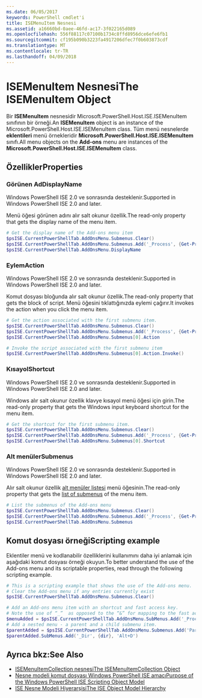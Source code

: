 ```yaml
---
ms.date: 06/05/2017
keywords: PowerShell cmdlet'i
title: ISEMenuItem Nesnesi
ms.assetid: a16660bd-0aee-46fd-ac17-3f022165d089
ms.openlocfilehash: 556f88117c07100b1734c8ffd8956dce6efe6fb1
ms.sourcegitcommit: cf195b090b3223fa4917206dfec7f0b603873cdf
ms.translationtype: MT
ms.contentlocale: tr-TR
ms.lasthandoff: 04/09/2018
---
```

# <a name="the-isemenuitem-object"></a><span data-ttu-id="b34fa-103">ISEMenuItem Nesnesi</span><span class="sxs-lookup"><span data-stu-id="b34fa-103">The ISEMenuItem Object</span></span>

<span data-ttu-id="b34fa-104">Bir **ISEMenuItem** nesnesidir Microsoft.PowerShell.Host.ISE.ISEMenuItem sınıfının bir örneği.</span><span class="sxs-lookup"><span data-stu-id="b34fa-104">An **ISEMenuItem** object is an instance of the Microsoft.PowerShell.Host.ISE.ISEMenuItem class.</span></span> <span data-ttu-id="b34fa-105">Tüm menü nesnelerde **eklentileri** menü örnekleridir **Microsoft.PowerShell.Host.ISE.ISEMenuItem** sınıfı.</span><span class="sxs-lookup"><span data-stu-id="b34fa-105">All menu objects on the **Add-ons** menu are instances of the **Microsoft.PowerShell.Host.ISE.ISEMenuItem** class.</span></span>

## <a name="properties"></a><span data-ttu-id="b34fa-106">Özellikler</span><span class="sxs-lookup"><span data-stu-id="b34fa-106">Properties</span></span>

### <a name="displayname"></a><span data-ttu-id="b34fa-107">Görünen Ad</span><span class="sxs-lookup"><span data-stu-id="b34fa-107">DisplayName</span></span>

<span data-ttu-id="b34fa-108">Windows PowerShell ISE 2.0 ve sonrasında desteklenir.</span><span class="sxs-lookup"><span data-stu-id="b34fa-108">Supported in Windows PowerShell ISE 2.0 and later.</span></span>

<span data-ttu-id="b34fa-109">Menü öğesi görünen adını alır salt okunur özellik.</span><span class="sxs-lookup"><span data-stu-id="b34fa-109">The read-only property that gets the display name of the menu item.</span></span>

```powershell
# Get the display name of the Add-ons menu item
$psISE.CurrentPowerShellTab.AddOnsMenu.Submenus.Clear()
$psISE.CurrentPowerShellTab.AddOnsMenu.Submenus.Add('_Process', {Get-Process}, 'Alt+P')
$psISE.CurrentPowerShellTab.AddOnsMenu.DisplayName
```

### <a name="action"></a><span data-ttu-id="b34fa-110">Eylem</span><span class="sxs-lookup"><span data-stu-id="b34fa-110">Action</span></span>

<span data-ttu-id="b34fa-111">Windows PowerShell ISE 2.0 ve sonrasında desteklenir.</span><span class="sxs-lookup"><span data-stu-id="b34fa-111">Supported in Windows PowerShell ISE 2.0 and later.</span></span>

<span data-ttu-id="b34fa-112">Komut dosyası bloğunda alır salt okunur özellik.</span><span class="sxs-lookup"><span data-stu-id="b34fa-112">The read-only property that gets the block of script.</span></span> <span data-ttu-id="b34fa-113">Menü öğesini tıklattığınızda eylemi çağırır.</span><span class="sxs-lookup"><span data-stu-id="b34fa-113">It invokes the action when you click the menu item.</span></span>

```powershell
# Get the action associated with the first submenu item.
$psISE.CurrentPowerShellTab.AddOnsMenu.Submenus.Clear()
$psISE.CurrentPowerShellTab.AddOnsMenu.Submenus.Add('_Process', {Get-Process}, 'Alt+P')
$psISE.CurrentPowerShellTab.AddOnsMenu.Submenus[0].Action

# Invoke the script associated with the first submenu item
$psISE.CurrentPowerShellTab.AddOnsMenu.Submenus[0].Action.Invoke()
```

### <a name="shortcut"></a><span data-ttu-id="b34fa-114">Kısayol</span><span class="sxs-lookup"><span data-stu-id="b34fa-114">Shortcut</span></span>

<span data-ttu-id="b34fa-115">Windows PowerShell ISE 2.0 ve sonrasında desteklenir.</span><span class="sxs-lookup"><span data-stu-id="b34fa-115">Supported in Windows PowerShell ISE 2.0 and later.</span></span>

<span data-ttu-id="b34fa-116">Windows alır salt okunur özellik klavye kısayol menü öğesi için girin.</span><span class="sxs-lookup"><span data-stu-id="b34fa-116">The read-only property that gets the Windows input keyboard shortcut for the menu item.</span></span>

```powershell
# Get the shortcut for the first submenu item.
$psISE.CurrentPowerShellTab.AddOnsMenu.Submenus.Clear()
$psISE.CurrentPowerShellTab.AddOnsMenu.Submenus.Add('_Process', {Get-Process}, 'Alt+P')
$psISE.CurrentPowerShellTab.AddOnsMenu.Submenus[0].Shortcut
```

### <a name="submenus"></a><span data-ttu-id="b34fa-117">Alt menüler</span><span class="sxs-lookup"><span data-stu-id="b34fa-117">Submenus</span></span>

<span data-ttu-id="b34fa-118">Windows PowerShell ISE 2.0 ve sonrasında desteklenir.</span><span class="sxs-lookup"><span data-stu-id="b34fa-118">Supported in Windows PowerShell ISE 2.0 and later.</span></span>

<span data-ttu-id="b34fa-119">Alır salt okunur özellik [alt menüler listesi](The-ISEMenuItemCollection-Object.md) menü öğesinin.</span><span class="sxs-lookup"><span data-stu-id="b34fa-119">The read-only property that gets the [list of submenus](The-ISEMenuItemCollection-Object.md) of the menu item.</span></span>

```powershell
# List the submenus of the Add-ons menu
$psISE.CurrentPowerShellTab.AddOnsMenu.Submenus.Clear()
$psISE.CurrentPowerShellTab.AddOnsMenu.Submenus.Add('_Process', {Get-Process}, 'Alt+P')
$psISE.CurrentPowerShellTab.AddOnsMenu.Submenus
```

## <a name="scripting-example"></a><span data-ttu-id="b34fa-120">Komut dosyası örneği</span><span class="sxs-lookup"><span data-stu-id="b34fa-120">Scripting example</span></span>

<span data-ttu-id="b34fa-121">Eklentiler menü ve kodlanabilir özelliklerini kullanımını daha iyi anlamak için aşağıdaki komut dosyası örneği okuyun.</span><span class="sxs-lookup"><span data-stu-id="b34fa-121">To better understand the use of the Add-ons menu and its scriptable properties, read through the following scripting example.</span></span>

```powershell
# This is a scripting example that shows the use of the Add-ons menu.
# Clear the Add-ons menu if any entries currently exist
$psISE.CurrentPowerShellTab.AddOnsMenu.Submenus.Clear()

# Add an Add-ons menu item with an shortcut and fast access key.
# Note the use of “_”  as opposed to the “&” for mapping to the fast access key letter for the menu item.
$menuAdded = $psISE.CurrentPowerShellTab.AddOnsMenu.SubMenus.Add('_Process', {Get-Process}, 'Alt+P')
# Add a nested menu - a parent and a child submenu item.
$parentAdded = $psISE.CurrentPowerShellTab.AddOnsMenu.Submenus.Add('Parent', $null, $null)
$parentAdded.SubMenus.Add('_Dir', {dir}, 'Alt+D')
```

## <a name="see-also"></a><span data-ttu-id="b34fa-122">Ayrıca bkz:</span><span class="sxs-lookup"><span data-stu-id="b34fa-122">See Also</span></span>

- [<span data-ttu-id="b34fa-123">ISEMenuItemCollection nesnesi</span><span class="sxs-lookup"><span data-stu-id="b34fa-123">The ISEMenuItemCollection Object</span></span>](The-ISEMenuItemCollection-Object.md)
- [<span data-ttu-id="b34fa-124">Nesne modeli komut dosyası Windows PowerShell ISE amacı</span><span class="sxs-lookup"><span data-stu-id="b34fa-124">Purpose of the Windows PowerShell ISE Scripting Object Model</span></span>](Purpose-of-the-Windows-PowerShell-ISE-Scripting-Object-Model.md)
- [<span data-ttu-id="b34fa-125">ISE Nesne Modeli Hiyerarşisi</span><span class="sxs-lookup"><span data-stu-id="b34fa-125">The ISE Object Model Hierarchy</span></span>](The-ISE-Object-Model-Hierarchy.md)